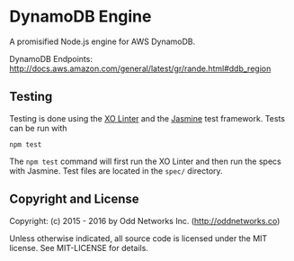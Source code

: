 DynamoDB Engine
===============
A promisified Node.js engine for AWS DynamoDB.

DynamoDB Endpoints: http://docs.aws.amazon.com/general/latest/gr/rande.html#ddb_region

Testing
-------
Testing is done using the [XO Linter](https://github.com/sindresorhus/xo) and the [Jasmine](http://jasmine.github.io/) test framework. Tests can be run with

    npm test

The `npm test` command will first run the XO Linter and then run the specs with Jasmine. Test files are located in the `spec/` directory.

Copyright and License
---------------------
Copyright: (c) 2015 - 2016 by Odd Networks Inc. (http://oddnetworks.co)

Unless otherwise indicated, all source code is licensed under the MIT license. See MIT-LICENSE for details.
